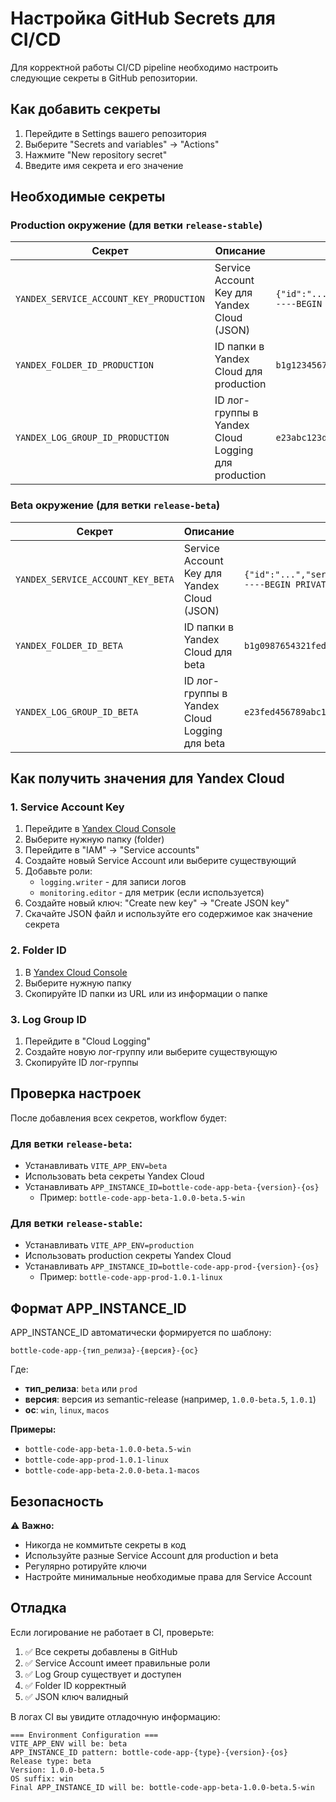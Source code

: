 # Настройка GitHub Secrets для CI/CD

Для корректной работы CI/CD pipeline необходимо настроить следующие секреты в GitHub репозитории.

## Как добавить секреты

1. Перейдите в Settings вашего репозитория
2. Выберите "Secrets and variables" → "Actions"
3. Нажмите "New repository secret"
4. Введите имя секрета и его значение

## Необходимые секреты

### Production окружение (для ветки `release-stable`)

| Секрет                                  | Описание                                            | Пример значения                                                                            |
| --------------------------------------- | --------------------------------------------------- | ------------------------------------------------------------------------------------------ |
| `YANDEX_SERVICE_ACCOUNT_KEY_PRODUCTION` | Service Account Key для Yandex Cloud (JSON)         | `{"id":"...","service_account_id":"...","private_key":"-----BEGIN PRIVATE KEY-----\n..."}` |
| `YANDEX_FOLDER_ID_PRODUCTION`           | ID папки в Yandex Cloud для production              | `b1g1234567890abcdef`                                                                      |
| `YANDEX_LOG_GROUP_ID_PRODUCTION`        | ID лог-группы в Yandex Cloud Logging для production | `e23abc123def456789`                                                                       |

### Beta окружение (для ветки `release-beta`)

| Секрет                            | Описание                                      | Пример значения                                                                            |
| --------------------------------- | --------------------------------------------- | ------------------------------------------------------------------------------------------ |
| `YANDEX_SERVICE_ACCOUNT_KEY_BETA` | Service Account Key для Yandex Cloud (JSON)   | `{"id":"...","service_account_id":"...","private_key":"-----BEGIN PRIVATE KEY-----\n..."}` |
| `YANDEX_FOLDER_ID_BETA`           | ID папки в Yandex Cloud для beta              | `b1g0987654321fedcba`                                                                      |
| `YANDEX_LOG_GROUP_ID_BETA`        | ID лог-группы в Yandex Cloud Logging для beta | `e23fed456789abc123`                                                                       |

## Как получить значения для Yandex Cloud

### 1. Service Account Key

1. Перейдите в [Yandex Cloud Console](https://console.yandex.cloud/)
2. Выберите нужную папку (folder)
3. Перейдите в "IAM" → "Service accounts"
4. Создайте новый Service Account или выберите существующий
5. Добавьте роли:
   - `logging.writer` - для записи логов
   - `monitoring.editor` - для метрик (если используется)
6. Создайте новый ключ: "Create new key" → "Create JSON key"
7. Скачайте JSON файл и используйте его содержимое как значение секрета

### 2. Folder ID

1. В [Yandex Cloud Console](https://console.yandex.cloud/)
2. Выберите нужную папку
3. Скопируйте ID папки из URL или из информации о папке

### 3. Log Group ID

1. Перейдите в "Cloud Logging"
2. Создайте новую лог-группу или выберите существующую
3. Скопируйте ID лог-группы

## Проверка настроек

После добавления всех секретов, workflow будет:

### Для ветки `release-beta`:

- Устанавливать `VITE_APP_ENV=beta`
- Использовать beta секреты Yandex Cloud
- Устанавливать `APP_INSTANCE_ID=bottle-code-app-beta-{version}-{os}`
  - Пример: `bottle-code-app-beta-1.0.0-beta.5-win`

### Для ветки `release-stable`:

- Устанавливать `VITE_APP_ENV=production`
- Использовать production секреты Yandex Cloud
- Устанавливать `APP_INSTANCE_ID=bottle-code-app-prod-{version}-{os}`
  - Пример: `bottle-code-app-prod-1.0.1-linux`

## Формат APP_INSTANCE_ID

APP_INSTANCE_ID автоматически формируется по шаблону:

```
bottle-code-app-{тип_релиза}-{версия}-{ос}
```

Где:

- **тип_релиза**: `beta` или `prod`
- **версия**: версия из semantic-release (например, `1.0.0-beta.5`, `1.0.1`)
- **ос**: `win`, `linux`, `macos`

**Примеры:**

- `bottle-code-app-beta-1.0.0-beta.5-win`
- `bottle-code-app-prod-1.0.1-linux`
- `bottle-code-app-beta-2.0.0-beta.1-macos`

## Безопасность

⚠️ **Важно:**

- Никогда не коммитьте секреты в код
- Используйте разные Service Account для production и beta
- Регулярно ротируйте ключи
- Настройте минимальные необходимые права для Service Account

## Отладка

Если логирование не работает в CI, проверьте:

1. ✅ Все секреты добавлены в GitHub
2. ✅ Service Account имеет правильные роли
3. ✅ Log Group существует и доступен
4. ✅ Folder ID корректный
5. ✅ JSON ключ валидный

В логах CI вы увидите отладочную информацию:

```
=== Environment Configuration ===
VITE_APP_ENV will be: beta
APP_INSTANCE_ID pattern: bottle-code-app-{type}-{version}-{os}
Release type: beta
Version: 1.0.0-beta.5
OS suffix: win
Final APP_INSTANCE_ID will be: bottle-code-app-beta-1.0.0-beta.5-win
```
